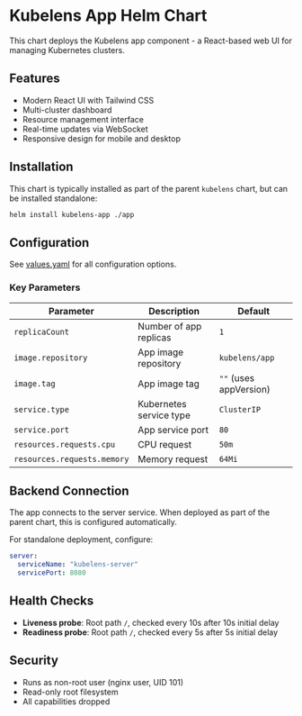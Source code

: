 # Kubelens App Helm Chart

This chart deploys the Kubelens app component - a React-based web UI for managing Kubernetes clusters.

## Features

- Modern React UI with Tailwind CSS
- Multi-cluster dashboard
- Resource management interface
- Real-time updates via WebSocket
- Responsive design for mobile and desktop

## Installation

This chart is typically installed as part of the parent `kubelens` chart, but can be installed standalone:

```bash
helm install kubelens-app ./app
```

## Configuration

See [values.yaml](values.yaml) for all configuration options.

### Key Parameters

| Parameter | Description | Default |
|-----------|-------------|---------|
| `replicaCount` | Number of app replicas | `1` |
| `image.repository` | App image repository | `kubelens/app` |
| `image.tag` | App image tag | `""` (uses appVersion) |
| `service.type` | Kubernetes service type | `ClusterIP` |
| `service.port` | App service port | `80` |
| `resources.requests.cpu` | CPU request | `50m` |
| `resources.requests.memory` | Memory request | `64Mi` |

## Backend Connection

The app connects to the server service. When deployed as part of the parent chart, this is configured automatically.

For standalone deployment, configure:
```yaml
server:
  serviceName: "kubelens-server"
  servicePort: 8080
```

## Health Checks

- **Liveness probe**: Root path `/`, checked every 10s after 10s initial delay
- **Readiness probe**: Root path `/`, checked every 5s after 5s initial delay

## Security

- Runs as non-root user (nginx user, UID 101)
- Read-only root filesystem
- All capabilities dropped

